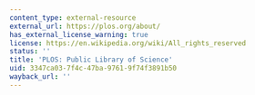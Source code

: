 ```yaml
---
content_type: external-resource
external_url: https://plos.org/about/
has_external_license_warning: true
license: https://en.wikipedia.org/wiki/All_rights_reserved
status: ''
title: 'PLOS: Public Library of Science'
uid: 3347ca03-7f4c-47ba-9761-9f74f3891b50
wayback_url: ''
---
```

